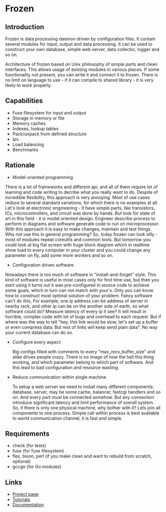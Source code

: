 Frozen
=============

Introduction
-------------

Frozen is data processing daemon driven by configuration files. It contain several modules for input, output and data processing.
It can be used to construct your own database, simple web server, data collector, logger and so on.

Architecture of frozen based on Unix philosophy of simple parts and clean interfaces. This allows usage of existing modules in various places.
If some functionality not present, you can write it and connect it to frozen. There is no limit on language to use - if it can compile to shared
library - it is very likely to work properly.

Capabilities
-------------

* Fuse filesystem for input and output
* Storage in memory or file
* Memory caches
* Indexes, lookup tables
* Pack/unpack from defined structure
* Ipc
* Load balancing
* Benchmarks


Rationale
--------

* Model-oriented programming

 There is a lot of frameworks and different api, and all of them require lot of learning and code writing to decribe what you really want to do. Despite of
 incredible flexibility, this approach is very annoying. Most of use cases reduce to several standard variations, for which there is no examples at all.
 Let's look at electronic engineering - it have simple parts, like transistors, ICs, microcontrollers, and circuit was done by hands. But look for state of art
 in this field - it is model oriented design. Engineer describe process to perform in diagrams and software generate code to run on microprocessor. With this approach
 it is easy to make changes, maintain and test things. Why not use this in general programming?
 So, today frozen can look silly - most of modules repeat coreutils and common tools. But tomorrow you could look at big flat screen with huge block diagram
 which in realtime show load to every computer in your cluster and you could change any parameter on fly, add some more workers and so on.

* Configuration driven software
 
 Nowadays there is too much of software in "install-and-forget" style. This kind of software is useful in most cases only for
 first time use, but then you start using it turns out it was pre-configured in source code to achieve some goals, which in turn
 can not match with your's. Only you can know how to construct most optimal solution of your problem. Fancy software can't do this,
 For example, one ip address can be address of server in nearby rack, and other ip can be on the another side of earth, so what software could do?
 Measure latency of every ip it see? It will result in horrible, complex code with lot of bugs and overhead to each request. But if where was
 the way to tell "hey, this link would be slow, let's set up a buffer or even compress data. But rest of links will keep send plain data".
 No way your current database can do so.
     
* Configure every aspect
  
  Big configs filled with comments to every "max_recv_buffer_size" and alike drives people crazy. There is no image of how the hell this thing working,
  and which parameter belong to which part of software. And this lead to bad configuration and resource wasting.
         
* Reduce communication within single machine
 
  To setup a web server we need to install many different components: database, server, may be some cache, balancer, fastcgi handlers and so on. And every part
  must be connected somehow. But any connection introduce significant latency and limit performance of overall system. So, if there is only one physical machine, why
  bother with it? Lets join all components to one process. Simple call within process is best avaliable to world communication channel, it is fast and simple.
 
Requirements
-----------
 * check (for tests)
 * fuse (for fuse filesystem)
 * flex, bison, perl (if you make clean and want to rebuild from scratch, optional)
 * gccgo (for Go modules)


Links
-----
 * [Project page](http://x86-64.github.com/frozen/)
 * [Tutorials](http://x86-64.github.com/frozen/html/group__tutorial.html)
 * [Documentation](http://x86-64.github.com/frozen/html/)

